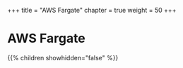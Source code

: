 +++
title = "AWS Fargate"
chapter = true
weight = 50
+++

# AWS Fargate

{{% children showhidden="false" %}}
